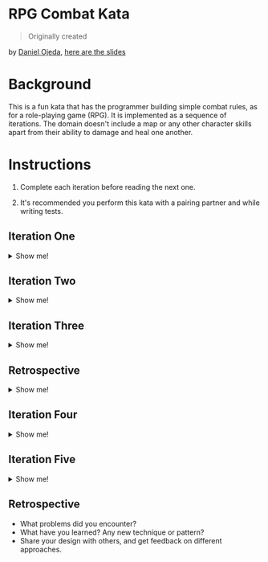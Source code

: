 # RPG Combat Kata

> Originally created
>
by [Daniel Ojeda](https://twitter.com/danielojed4), [here are the slides](http://www.slideshare.net/DanielOjedaLoisel/rpg-combat-kata)

# Background

This is a fun kata that has the programmer building simple combat rules, as for a role-playing game (RPG). It is
implemented as a sequence of iterations. The domain doesn't include a map or any other character skills apart from their
ability to damage and heal one another.

# Instructions

1. Complete each iteration before reading the next one.

2. It's recommended you perform this kata with a pairing partner and while writing tests.

## Iteration One

<details>
  <summary>Show me!</summary>

1. All Characters, when created, have:

    - Health, starting at 1000
    - Level, starting at 1
    - May be Alive or Dead, starting Alive (Alive may be a true/false)

2. Characters can Deal Damage to Characters.

    - Damage is subtracted from Health
    - When damage received exceeds current Health, Health becomes 0 and the character dies

3. A Character can Heal a Character.
    - Dead characters cannot be healed
    - Healing cannot raise health above 1000

</details>

## Iteration Two

<details>
  <summary>Show me!</summary>

1. A Character cannot Deal Damage to itself.

2. A Character can only Heal itself.

3. When dealing damage:
    - If the target is 5 or more Levels above the attacker, Damage is reduced by 50%
    - If the target is 5 or more Levels below the attacker, Damage is increased by 50%

</details>

## Iteration Three

<details>
  <summary>Show me!</summary>

1. Characters have an attack Max Range.

2. _Melee_ fighters have a range of 2 meters.

3. _Ranged_ fighters have a range of 20 meters.

4. Characters must be in range to deal damage to a target.

</details>

## Retrospective

<details>
  <summary>Show me!</summary>

- Are you keeping up with the requirements? Has any iteration been a big challenge?
- Do you feel good about your design? Is it scalable and easily adapted to new requirements?
- Is everything tested? Are you confident in your code?

</details>

## Iteration Four

<details>
  <summary>Show me!</summary>

1. Characters may belong to one or more Factions.

    - Newly created Characters belong to no Faction.

2. A Character may Join or Leave one or more Factions.

3. Players belonging to the same Faction are considered Allies.

4. Allies cannot Deal Damage to one another.

5. Allies can Heal one another.

</details>

## Iteration Five

<details>
  <summary>Show me!</summary>

1. Characters can damage non-character _things_ (props).
    - Anything that has Health may be a target
    - These things cannot be Healed and they do not Deal Damage
    - These things do not belong to Factions; they are neutral
    - When reduced to 0 Health, things are _Destroyed_
    - As an example, you may create a Tree with 2000 Health

</details>

## Retrospective

- What problems did you encounter?
- What have you learned? Any new technique or pattern?
- Share your design with others, and get feedback on different approaches.
